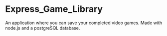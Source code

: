 # Express_Game_Library
An application where you can save your completed video games. Made with node.js and a postgreSQL database.
